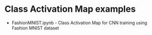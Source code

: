 # Class Activation Map examples

- FashionMNIST.ipynb - Class Activation Map for CNN training using Fashion MNIST dataset


